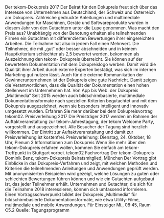 Der tekom-Dokupreis 2017
Der Beirat für den Dokupreis freut sich über das Interesse von Unternehmen aus Deutschland, 
der Schweiz und Österreich am Dokupreis. Zahlreiche gedruckte Anleitungen
und multimediale Anwendungen für Maschinen, Geräte und Softwareprodukte wurden 
in diesem Jahr von den Gutachtern unter die Lupe genommen.
Was macht den Preis aus?
Unabhängig von der Benotung erhalten alle
teilnehmenden Firmen ein Gutachten mit differenzierten
Bewertungen ihrer eingereichten Arbeiten. 
Die Teilnahme hat also in jedem Fall
einen Mehrwert. Die Teilnehmer, die mit „gut“
oder besser abschneiden und in keinem
Hauptkriterium schlechter als 2,5 bewertet
werden, bekommen als Auszeichnung den tekom-
Dokupreis überreicht. Sie können auf der
bewerteten Dokumentation mit dem Dokupreislogo
werben. Damit wird die Qualität ihrer
Arbeit durch externe Experten bestätigt,
was sich im internen Marketing gut nutzen lässt.
Auch für die externe Kommunikation der
Gewinnerunternehmen ist der Dokupreis eine
gute Nachricht. Damit zeigen die Verantwortlichen,
dass die Qualität der Dokumentation
einen hohen Stellenwert im Unternehmen hat.
Von App bis Web: der Dokupreis „Multimedia“
Seit 2015 werden auch bildschirmbasierte, multimediale
Dokumentationsformate nach speziellen
Kriterien begutachtet und mit dem Dokupreis ausgezeichnet,
wenn sie besonders intelligent und
innovativ umgesetzt wurden. Erfahren Sie mehr
darüber bei dem Dokupreisvortrag tekom02.
Preisverleihung 2017
Die Preisträger 2017 werden im Rahmen der Auftaktveranstaltung
zur tekom-Jahrestagung, der tekom Welcome Party, vorgestellt und ausgezeichnet.
Alle Besucher der Tagung sind herzlich willkommen.
Der Eintritt zur Auftaktveranstaltung und damit zur Preisverleihung
ist kostenfrei.
Preisverleihung: Dienstag, 24. Oktober, 18 Uhr, Plenum 2
Informationen zum Dokupreis
Wenn Sie mehr über den tekom-Dokupreis erfahren wollen, kommen Sie einfach am
tekom-Treffpunkt in Stuttgart vorbei.
tekom02 Fachvortrag
Der tekom-Dokupreis
Dominik Benz, tekom-Dokupreis Beiratsmitglied, München
Der Vortrag gibt Einblicke in das Dokupreis-Verfahren und zeigt, mit welchen Methoden 
und Kriterien die teilnehmenden Anleitungen und Anwendungen geprüft werden. 
Mit anonymisierten Beispielen wird gezeigt, welche Lösungen zu guten oder
schlechten Bewertungen führen können und wie ein Gutachten aufgebaut ist, 
das jeder Teilnehmer erhält. Unternehmen und Gutachter, die sich für die
Teilnahme 2018 interessieren, können sich umfassend informieren. 
Einen Vortragsschwerpunkt bildet der Dokupreis „Multimedia“ für bildschirmbasierte
Dokumentationsformate, wie etwa Utility-Filme, multimediale und mobile Anwendungen.
Für Einsteiger
Mi., 08:45, Raum C5.2
Quelle: Tagungsprogramm